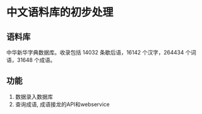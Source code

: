 # 中文语料库的初步处理


## 语料库
中华新华字典数据库。收录包括 14032 条歇后语，16142 个汉字，264434 个词语，31648 个成语。

## 功能
1. 数据录入数据库
2. 查询成语, 成语接龙的API和webservice
